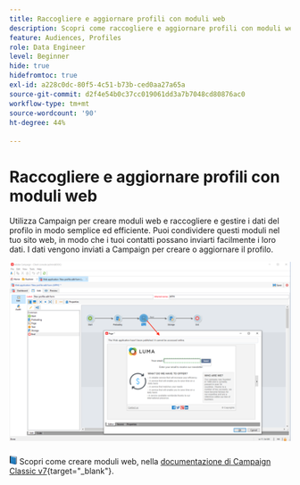 ```yaml
---
title: Raccogliere e aggiornare profili con moduli web
description: Scopri come raccogliere e aggiornare profili con moduli web
feature: Audiences, Profiles
role: Data Engineer
level: Beginner
hide: true
hidefromtoc: true
exl-id: a228c0dc-80f5-4c51-b73b-ced0aa27a65a
source-git-commit: d2f4e54b0c37cc019061dd3a7b7048cd80876ac0
workflow-type: tm+mt
source-wordcount: '90'
ht-degree: 44%

---
```


# Raccogliere e aggiornare profili con moduli web

Utilizza Campaign per creare moduli web e raccogliere e gestire i dati del profilo in modo semplice ed efficiente. Puoi condividere questi moduli nel tuo sito web, in modo che i tuoi contatti possano inviarti facilmente i loro dati. I dati vengono inviati a Campaign per creare o aggiornare il profilo.

![](assets/web-form-page.png)

![](../assets/do-not-localize/book.png) Scopri come creare moduli web, nella [documentazione di Campaign Classic v7](https://experienceleague.adobe.com/docs/campaign-classic/using/designing-content/web-forms/about-web-forms.html?lang=it){target=&quot;_blank&quot;}.
